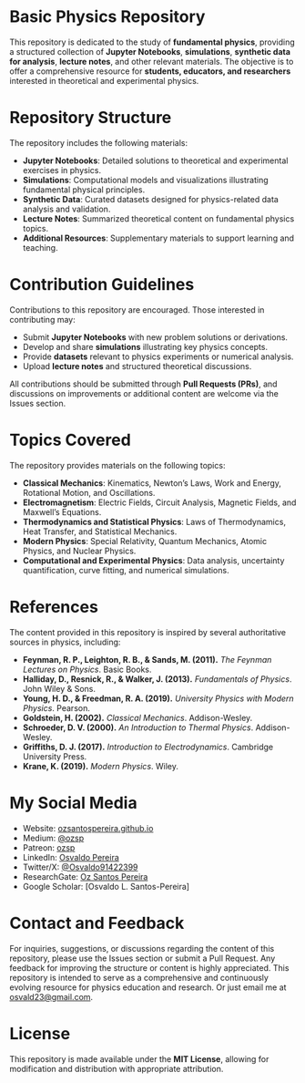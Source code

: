 # Basic Physics Repository  

This repository is dedicated to the study of **fundamental physics**, providing a structured collection of **Jupyter Notebooks**, **simulations**, **synthetic data for analysis**, **lecture notes**, and other relevant materials. The objective is to offer a comprehensive resource for **students, educators, and researchers** interested in theoretical and experimental physics.  

# Repository Structure  
The repository includes the following materials:  
- **Jupyter Notebooks**: Detailed solutions to theoretical and experimental exercises in physics.  
- **Simulations**: Computational models and visualizations illustrating fundamental physical principles.  
- **Synthetic Data**: Curated datasets designed for physics-related data analysis and validation.  
- **Lecture Notes**: Summarized theoretical content on fundamental physics topics.  
- **Additional Resources**: Supplementary materials to support learning and teaching.  

# Contribution Guidelines  
Contributions to this repository are encouraged. Those interested in contributing may:  
- Submit **Jupyter Notebooks** with new problem solutions or derivations.  
- Develop and share **simulations** illustrating key physics concepts.  
- Provide **datasets** relevant to physics experiments or numerical analysis.  
- Upload **lecture notes** and structured theoretical discussions.  

All contributions should be submitted through **Pull Requests (PRs)**, and discussions on improvements or additional content are welcome via the Issues section.  

# Topics Covered  
The repository provides materials on the following topics:  
- **Classical Mechanics**: Kinematics, Newton’s Laws, Work and Energy, Rotational Motion, and Oscillations.  
- **Electromagnetism**: Electric Fields, Circuit Analysis, Magnetic Fields, and Maxwell’s Equations.  
- **Thermodynamics and Statistical Physics**: Laws of Thermodynamics, Heat Transfer, and Statistical Mechanics.  
- **Modern Physics**: Special Relativity, Quantum Mechanics, Atomic Physics, and Nuclear Physics.  
- **Computational and Experimental Physics**: Data analysis, uncertainty quantification, curve fitting, and numerical simulations.  

# References  
The content provided in this repository is inspired by several authoritative sources in physics, including:  
- **Feynman, R. P., Leighton, R. B., & Sands, M. (2011).** *The Feynman Lectures on Physics*. Basic Books.  
- **Halliday, D., Resnick, R., & Walker, J. (2013).** *Fundamentals of Physics*. John Wiley & Sons.  
- **Young, H. D., & Freedman, R. A. (2019).** *University Physics with Modern Physics*. Pearson.  
- **Goldstein, H. (2002).** *Classical Mechanics*. Addison-Wesley.  
- **Schroeder, D. V. (2000).** *An Introduction to Thermal Physics*. Addison-Wesley.  
- **Griffiths, D. J. (2017).** *Introduction to Electrodynamics*. Cambridge University Press.  
- **Krane, K. (2019).** *Modern Physics*. Wiley.  

# **My Social Media**
- Website: [ozsantospereira.github.io](https://ozsantospereira.github.io/)
- Medium: [@ozsp](https://medium.com/@ozsp)
- Patreon: [ozsp](https://www.patreon.com/c/ozsp)
- LinkedIn: [Osvaldo Pereira](https://www.linkedin.com/in/osvaldo-pereira)
- Twitter/X: [@Osvaldo91422399](https://twitter.com/Osvaldo91422399)
- ResearchGate: [Oz Santos Pereira](https://www.researchgate.net/profile/Oz-Santos-Pereira)
- Google Scholar: [Osvaldo L. Santos-Pereira]
# Contact and Feedback  
For inquiries, suggestions, or discussions regarding the content of this repository, please use the Issues section or submit a Pull Request. Any feedback for improving the structure or content is highly appreciated.  This repository is intended to serve as a comprehensive and continuously evolving resource for physics education and research. Or just email me at osvald23@gmail.com.

# License  
This repository is made available under the **MIT License**, allowing for modification and distribution with appropriate attribution.  
